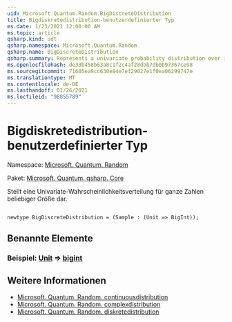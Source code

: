 ```yaml
---
uid: Microsoft.Quantum.Random.BigDiscreteDistribution
title: Bigdiskretedistribution-benutzerdefinierter Typ
ms.date: 1/23/2021 12:00:00 AM
ms.topic: article
qsharp.kind: udt
qsharp.namespace: Microsoft.Quantum.Random
qsharp.name: BigDiscreteDistribution
qsharp.summary: Represents a univariate probability distribution over integers of arbitrary size.
ms.openlocfilehash: de33b458b63a8c1f2c4af28dbb7db0b97367ce98
ms.sourcegitcommit: 71605ea9cc630e84e7ef29027e1f0ea06299747e
ms.translationtype: MT
ms.contentlocale: de-DE
ms.lasthandoff: 01/26/2021
ms.locfileid: "98855789"
---
```

# <a name="bigdiscretedistribution-user-defined-type"></a>Bigdiskretedistribution-benutzerdefinierter Typ

Namespace: [Microsoft. Quantum. Random](xref:Microsoft.Quantum.Random)

Paket: [Microsoft. Quantum. qsharp. Core](https://nuget.org/packages/Microsoft.Quantum.QSharp.Core)


Stellt eine Univariate-Wahrscheinlichkeitsverteilung für ganze Zahlen beliebiger Größe dar.

```qsharp

newtype BigDiscreteDistribution = (Sample : (Unit => BigInt));
```



## <a name="named-items"></a>Benannte Elemente

### <a name="sample--unit--bigint"></a>Beispiel: [Unit](xref:microsoft.quantum.lang-ref.unit) => [bigint](xref:microsoft.quantum.lang-ref.bigint) 



## <a name="see-also"></a>Weitere Informationen

- [Microsoft. Quantum. Random. continuousdistribution](xref:Microsoft.Quantum.Random.ContinuousDistribution)
- [Microsoft. Quantum. Random. complexdistribution](xref:Microsoft.Quantum.Random.ComplexDistribution)
- [Microsoft. Quantum. Random. diskretedistribution](xref:Microsoft.Quantum.Random.DiscreteDistribution)